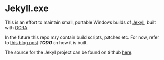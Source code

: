 Jekyll.exe
==========

This is an effort to maintain small, portable Windows builds of [Jekyll](http://jekyllrb.com), built with [OCRA](http://ocra.rubyforge.org).

In the future this repo may contain build scripts, patches etc. For now, refer to [this blog post]() ***TODO*** on how it is built.

The source for the Jekyll project can be found on Github [here](https://github.com/mojombo/jekyll).